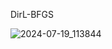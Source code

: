 DirL-BFGS


![2024-07-19_113844](https://github.com/user-attachments/assets/1ec9a1e2-68bc-42f7-95b2-c228d786f436)
